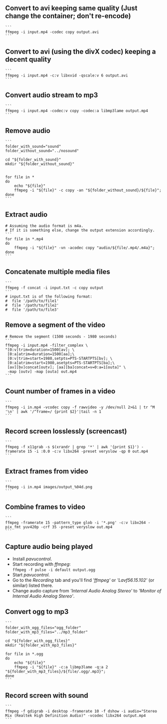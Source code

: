 ## Convert to avi keeping same quality (Just change the container; don't re-encode)
    ```
    ffmpeg -i input.mp4 -codec copy output.avi
    ```

## Convert to avi (using the divX codec) keeping a decent quality
    ```
    ffmpeg -i input.mp4 -c:v libxvid -qscale:v 6 output.avi
    ```

## Convert audio stream to mp3
    ```
    ffmpeg -i input.mp4 -codec:v copy -codec:a libmp3lame output.mp4
    ```

## Remove audio
    ```
    folder_with_sound="sound"
    folder_without_sound="../nosound"

    cd "${folder_with_sound}"
    mkdir "${folder_without_sound}"


    for file in *
    do
        echo "${file}"
        ffmpeg -i "${file}" -c copy -an "${folder_without_sound}/${file}";
    done
    ```

## Extract audio
    # Assuming the audio format is m4a.
    # If it is something else, change the output extension accordingly.
    ```
    for file in *.mp4
    do
        ffmpeg -i "${file}" -vn -acodec copy "audio/${file/.mp4/.m4a}";
    done
    ```

## Concatenate multiple media files
    ```
    ffmpeg -f concat -i input.txt -c copy output
    ```
    # input.txt is of the following format:
    #  file '/path/to/file1'
    #  file '/path/to/file2'
    #  file '/path/to/file3'

## Remove a segment of the video
    # Remove the segment (1500 seconds - 1980 seconds)
    ```
    ffmpeg -i input.mp4 -filter_complex \
    "[0:v]trim=duration=1500[av]; \
     [0:a]atrim=duration=1500[aa];\
     [0:v]trim=start=1980,setpts=PTS-STARTPTS[bv]; \
     [0:a]atrim=start=1980,asetpts=PTS-STARTPTS[ba];\
     [av][bv]concat[outv]; [aa][ba]concat=v=0:a=1[outa]" \
     -map [outv] -map [outa] out.mp4
    ```

## Count number of frames in a video
    ```
    ffmpeg -i in.mp4 -vcodec copy -f rawvideo -y /dev/null 2>&1 | tr ^M '\n' | awk '/^frame=/ {print $2}'|tail -n 1
    ```

## Record screen losslessly (screencast)
    ```
    ffmpeg -f x11grab -s $(xrandr | grep '*' | awk '{print $1}') -framerate 15 -i :0.0 -c:v libx264 -preset veryslow -qp 0 out.mp4
    ```

## Extract frames from video
    ```
    ffmpeg -i in.mp4 images/output_%04d.png
    ```

## Combine frames to video
    ```
    ffmpeg -framerate 15 -pattern_type glob -i '*.png' -c:v libx264 -pix_fmt yuv420p -crf 35 -preset veryslow out.mp4
    ```

## Capture audio being played
 - Install *pavucontrol*.
 - Start recording with *ffmpeg*:  
   `ffmpeg -f pulse -i default output.ogg`
 - Start *pavucontrol*.
 - Go to the *Recording* tab and you'll find *'ffmpeg'* or *'Lavf56.15.102'* (or similar) listed there.
 - Change audio capture from *'Internal Audio Analog Stereo'* to *'Monitor of Internal Audio Analog Stereo'*.


## Convert ogg to mp3
    ```
    folder_with_ogg_files="ogg_folder"
    folder_with_mp3_files="../mp3_folder"

    cd "${folder_with_ogg_files}"
    mkdir "${folder_with_mp3_files}"

    for file in *.ogg
    do
        echo "${file}"
        ffmpeg -i "${file}" -c:a libmp3lame -q:a 2 "${folder_with_mp3_files}/${file/.ogg/.mp3}";
    done
    ```

## Record screen with sound
    ```
    ffmpeg -f gdigrab -i desktop -framerate 10 -f dshow -i audio="Stereo Mix (Realtek High Definition Audio)" -vcodec libx264 output.mp4
    ```
